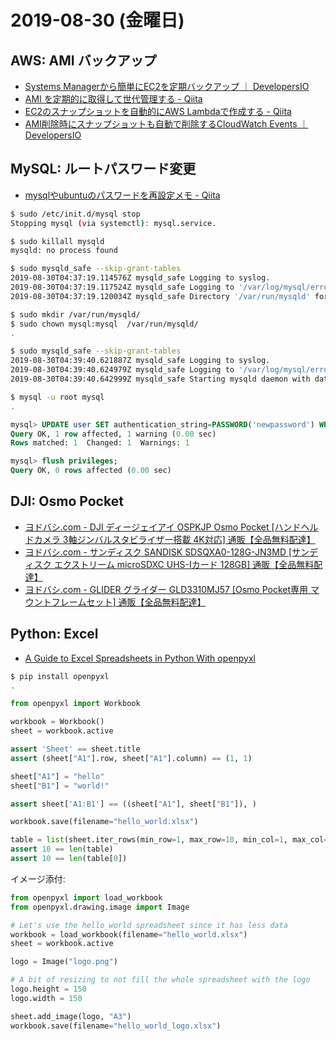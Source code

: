 # 2019-08-30 (金曜日)

## AWS: AMI バックアップ

- [Systems Managerから簡単にEC2を定期バックアップ ｜ DevelopersIO](https://dev.classmethod.jp/cloud/aws/ssm-createimage/)
- [AMI を定期的に取得して世代管理する - Qiita](https://qiita.com/tonishy/items/74e145f8c9cba031fa01)
- [EC2のスナップショットを自動的にAWS Lambdaで作成する - Qiita](https://qiita.com/HorieH/items/66bb68d12bd8fdbbd076)
- [AMI削除時にスナップショットも自動で削除するCloudWatch Events ｜ DevelopersIO](https://dev.classmethod.jp/cloud/aws/ami-and-snapshot-delete/)

## MySQL: ルートパスワード変更

- [mysqlやubuntuのパスワードを再設定メモ - Qiita](https://qiita.com/clarinet758/items/f6bb2a42f846a8a4ce1c)

~~~bash
$ sudo /etc/init.d/mysql stop
Stopping mysql (via systemctl): mysql.service.

$ sudo killall mysqld
mysqld: no process found
~~~

~~~bash
$ sudo mysqld_safe --skip-grant-tables
2019-08-30T04:37:19.114576Z mysqld_safe Logging to syslog.
2019-08-30T04:37:19.117524Z mysqld_safe Logging to '/var/log/mysql/error.log'.
2019-08-30T04:37:19.120034Z mysqld_safe Directory '/var/run/mysqld' for UNIX socket file don't exists
~~~

~~~bash
$ sudo mkdir /var/run/mysqld/
$ sudo chown mysql:mysql  /var/run/mysqld/
.
~~~

~~~bash
$ sudo mysqld_safe --skip-grant-tables
2019-08-30T04:39:40.621887Z mysqld_safe Logging to syslog.
2019-08-30T04:39:40.624979Z mysqld_safe Logging to '/var/log/mysql/error.log'.
2019-08-30T04:39:40.642999Z mysqld_safe Starting mysqld daemon with databases from /var/lib/mysql
~~~

~~~bash
$ mysql -u root mysql
.
~~~

~~~sql
mysql> UPDATE user SET authentication_string=PASSWORD('newpassword') WHERE User='root';
Query OK, 1 row affected, 1 warning (0.00 sec)
Rows matched: 1  Changed: 1  Warnings: 1

mysql> flush privileges;
Query OK, 0 rows affected (0.00 sec)

~~~

## DJI: Osmo Pocket

- [ヨドバシ.com - DJI ディージェイアイ OSPKJP Osmo Pocket [ハンドヘルドカメラ 3軸ジンバルスタビライザー搭載 4K対応] 通販【全品無料配達】](https://www.yodobashi.com/product/100000001004319769/)
- [ヨドバシ.com - サンディスク SANDISK SDSQXA0-128G-JN3MD [サンディスク エクストリーム microSDXC UHS-Iカード 128GB] 通販【全品無料配達】](https://www.yodobashi.com/product/100000001004105252/)
- [ヨドバシ.com - GLIDER グライダー GLD3310MJ57 [Osmo Pocket専用 マウントフレームセット] 通販【全品無料配達】](https://www.yodobashi.com/product/100000001004228580/)

## Python: Excel

- [A Guide to Excel Spreadsheets in Python With openpyxl](https://realpython.com/openpyxl-excel-spreadsheets-python/)

~~~bash
$ pip install openpyxl
.
~~~

~~~py
from openpyxl import Workbook

workbook = Workbook()
sheet = workbook.active

assert 'Sheet' == sheet.title
assert (sheet["A1"].row, sheet["A1"].column) == (1, 1)

sheet["A1"] = "hello"
sheet["B1"] = "world!"

assert sheet['A1:B1'] == ((sheet["A1"], sheet["B1"]), )

workbook.save(filename="hello_world.xlsx")

table = list(sheet.iter_rows(min_row=1, max_row=10, min_col=1, max_col=10)) 
assert 10 == len(table)
assert 10 == len(table[0])
~~~

イメージ添付:

~~~py
from openpyxl import load_workbook
from openpyxl.drawing.image import Image

# Let's use the hello_world spreadsheet since it has less data
workbook = load_workbook(filename="hello_world.xlsx")
sheet = workbook.active

logo = Image("logo.png")

# A bit of resizing to not fill the whole spreadsheet with the logo
logo.height = 150
logo.width = 150

sheet.add_image(logo, "A3")
workbook.save(filename="hello_world_logo.xlsx")
~~~
